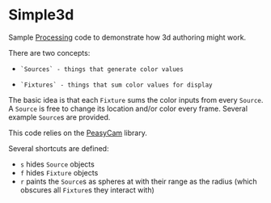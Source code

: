 # Simple3d

Sample [Processing](http://processing.org) code to demonstrate how 3d authoring might work.

There are two concepts:

+     `Sources` - things that generate color values
+     `Fixtures` - things that sum color values for display

The basic idea is that each `Fixture` sums the color inputs from every `Source`. A `Source` is free to change its location and/or color every frame. Several example `Source`s are provided.

This code relies on the [PeasyCam](http://mrfeinberg.com/peasycam/) library.

Several shortcuts are defined:

+    `s` hides `Source` objects
+    `f` hides `Fixture` objects
+    `r` paints the `Source`s as spheres at with their range as the radius (which obscures all `Fixture`s they interact with)

